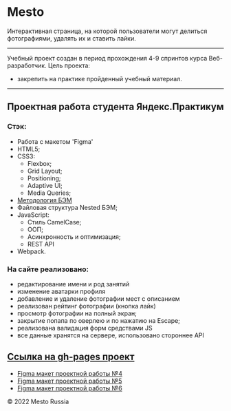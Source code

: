# Mesto 
Интерактивная страница, на которой пользователи могут делиться фотографиями, удалять их и ставить лайки.

---
Учебный проект создан в период прохождения 4-9 спринтов курса Веб-разработчик.
Цель проекта:
+ закрепить на практике пройденный учебный материал.

---
## Проектная работа студента Яндекс.Практикум

### Стэк:
+ Работа с макетом 'Figma'
+ HTML5;
+ CSS3:
  - Flexbox;
  - Grid Layout;
  - Positioning;
  - Adaptive UI;
  - Media Queries;
+ [Методология БЭМ](https://ru.bem.info/methodology/)
+ Файловая структура Nested БЭМ;
+ JavaScript:
  - Стиль CamelCase;
  - ООП;
  - Асинхронность и оптимизация;
  - REST API
+ Webpack.

### На сайте реализовано:
  - редактирование имени и род занятий
  - изменение аватарки профиля
  - добавление и удаление фотографии мест с описанием
  - реализован рейтинг фотографии (кнопка лайк)
  - просмотр фотографии на полный экран;
  - закрытие попапа по оверлею и по нажатию на Escape;
  - реализована валидация форм средствами JS
  - все данные хранятся на сервере, использовано стороннее API

[Ссылка на gh-pages проект](https://cactys.github.io/mesto/)
---
  - [Figma макет проектной работы №4](https://www.figma.com/file/FwbxqeyjpfDI5YAxPnpc65/JavaScript.-Sprint-4?node-id=28212%3A155)
  - [Figma макет проектной работы №5](https://www.figma.com/file/bjyvbKKJN2naO0ucURl2Z0/JavaScript.-Sprint-5?node-id=0%3A1)
  - [Figma макет проектной работы №6](https://www.figma.com/file/kRVLKwYG3d1HGLvh7JFWRT/JavaScript.-Sprint-6?node-id=0%3A1)

&copy; 2022 Mesto Russia
